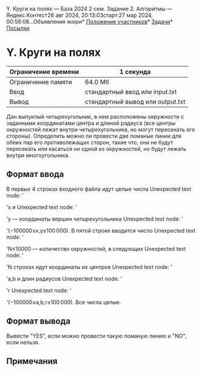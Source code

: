  Y. Круги на полях — База 2024 2 сем. Задание 2\. Алгоритмы — Яндекс.Контест![](data:image/gif;base64,R0lGODlhAQABAIAAAP///wAAACH5BAEAAAAALAAAAAABAAEAAAICRAEAOw==)26 авг 2024, 20:13:03старт:27 мар 2024, 00:58:08...Объявления жюри* [Положение участников](https://contest.yandex.ru/contest/61228/standings/)* [Задачи](https://contest.yandex.ru/contest/61228/problems/)* [Посылки](https://contest.yandex.ru/contest/61228/submits/)



Y. Круги на полях
=================




| Ограничение времени | 1 секунда |
| --- | --- |
| Ограничение памяти | 64\.0 Мб |
| Ввод | стандартный ввод или input.txt |
| Вывод | стандартный вывод или output.txt |






Дан выпуклый четырехугольник, в нем расположены окружности с заданными координатами центра и длиной радиуса (все центры окружностей лежат внутри четырехугольника, но могут пересекать его стороны). Определить можно ли провести две ломаные линии для обеих пар его противолежащих сторон, такие что, они не будут пересекать или касаться ни одной из окружностей, но будут лежать внутри многоугольника.




Формат ввода
------------




В первых 4 строках входного файла идут целые числа Unexpected text node: '
 
 'x и Unexpected text node: '
 
 'y — координаты вершин четырехугольника Unexpected text node: '
 
 '(−100000≤x,y≤100 000). В пятой строке вводится число Unexpected text node: '
 
 'N≤10000 — количество окружностей, в следующих Unexpected text node: '
 
 'N строках идут координаты их центров Unexpected text node: '
 
 'a,b и длин радиусов Unexpected text node: '
 
 'r Unexpected text node: '
 
 '(−100000≤a,b,r≤100 000).
 Все числа целые.




Формат вывода
-------------




Вывести "YES", если можно провести такую ломаную линию и "NO", если нельзя.




Примечания
----------


